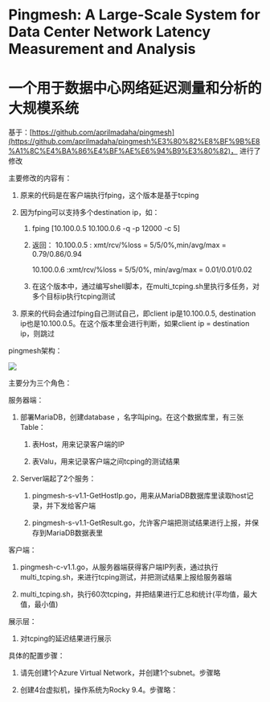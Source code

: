 # Pingmesh: A Large-Scale System for Data Center Network Latency Measurement and Analysis

# 一个用于数据中心网络延迟测量和分析的大规模系统

基于：[https://github.com/aprilmadaha/pingmesh](https://github.com/aprilmadaha/pingmesh%E3%80%82%E8%BF%9B%E8%A1%8C%E4%BA%86%E4%BF%AE%E6%94%B9%E3%80%82)， 进行了修改



主要修改的内容有：

1. 原来的代码是在客户端执行fping，这个版本是基于tcping

2. 因为fping可以支持多个destination ip，如：
   
   1. fping [10.100.0.5 10.100.0.6 -q -p 12000 -c 5]
   
   2. 返回： 10.100.0.5 : xmt/rcv/%loss = 5/5/0%,min/avg/max = 0.79/0.86/0.94
      
      10.100.0.6 :xmt/rcv/%loss = 5/5/0%, min/avg/max = 0.01/0.01/0.02
   
   3. 在这个版本中，通过编写shell脚本，在multi_tcping.sh里执行多任务，对多个目标ip执行tcping测试

3. 原来的代码会通过fping自己测试自己，即client ip是10.100.0.5, destination ip也是10.100.0.5。在这个版本里会进行判断，如果client ip = destination ip，则跳过



pingmesh架构：

![](D:\Work\GitHub\pingmesh\pingmesh-image\pingmesh-architecture.png)

主要分为三个角色：

服务器端：

1. 部署MariaDB，创建database ，名字叫ping。在这个数据库里，有三张Table：
   
   1. 表Host，用来记录客户端的IP
   
   2. 表Valu，用来记录客户端之间tcping的测试结果

2. Server端起了2个服务：
   
   1. pingmesh-s-v1.1-GetHostIp.go，用来从MariaDB数据库里读取host记录，并下发给客户端
   
   2. pingmesh-s-v1.1-GetResult.go，允许客户端把测试结果进行上报，并保存到MariaDB数据表里



客户端：

1. pingmesh-c-v1.1.go，从服务器端获得客户端IP列表，通过执行multi_tcping.sh，来进行tcping测试，并把测试结果上报给服务器端

2. multi_tcping.sh，执行60次tcping，并把结果进行汇总和统计(平均值，最大值，最小值)



展示层：

1. 对tcping的延迟结果进行展示





具体的配置步骤：

1. 请先创建1个Azure Virtual Network，并创建1个subnet。步骤略

2. 创建4台虚拟机，操作系统为Rocky 9.4。步骤略：
   
   
